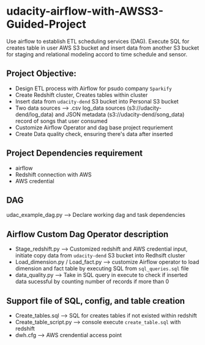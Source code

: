 # udacity-airflow-with-AWSS3-Guided-Project
Use airflow to establish ETL scheduling services (DAG). Execute SQL for creates table in user AWS S3 bucket and insert data from another S3 bucket for staging and relational modeling accord to time schedule and sensor. 


## Project Objective:
- Design ETL process with Airflow for psudo company `Sparkify`
- Create Redshift cluster, Creates tables within cluster 
- Insert data from `udacity-dend` S3 bucket into Personal S3 bucket
- Two data sources --> .csv log_data sources (s3://udacity-dend/log_data)  and JSON metadata (s3://udacity-dend/song_data) record of songs that user consumed
- Customize Airflow Operator and dag base project requriement
- Create Data quality check, ensuring there's data after inserted

## Project Dependencies requirement
- airflow
- Redshift connection with AWS
- AWS credential

## DAG
udac_example_dag.py --> Declare working dag and task dependencies 

## Airflow Custom Dag Operator description
- Stage_redshift.py --> Customized redshift and AWS credential input, initiate copy data from `udacity-dend` S3 bucket into Redhsift cluster
- Load_dimension.py / Load_fact.py --> customize Airflow operator to load dimension and fact table by executing SQL from `sql_queries.sql` file
- data_quality.py --> Take in SQL query in execute to check if inserted data sucessful by counting number of records if more than 0

## Support file of SQL, config, and table creation
- Create_tables.sql --> SQL for creates tables if not existed within redshift
- Create_table_script.py --> console execute `create_table.sql` with redshift 
- dwh.cfg --> AWS crendential access point  
